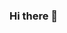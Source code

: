 ### Hi there 👋

<!--
**yeochaeeon/yeochaeeon** is a ✨ _special_ ✨ repository because its `README.md` (this file) appears on your GitHub profile.

Here are some ideas to get you started:

- 🌱 I’m currently learning ...`C++` 
- 👯 I’m looking to collaborate on ... @redzzzi


-->
